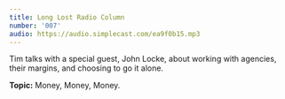 ```yaml
---
title: Long Lost Radio Column
number: '007'
audio: https://audio.simplecast.com/ea9f0b15.mp3
---
```

Tim talks with a special guest, John Locke, about working with agencies, their margins, and choosing to go it alone.

**Topic:** Money, Money, Money.
